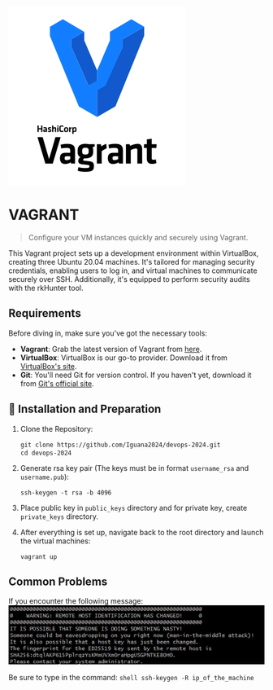 ![Vagrant Logo](/images/vagrant-logo.png)
# VAGRANT 
> Configure your VM instances quickly and securely using Vagrant.

This Vagrant project sets up a development environment within VirtualBox, creating three Ubuntu 20.04 machines. It's tailored for managing security credentials, enabling users to log in, and virtual machines to communicate securely over SSH. Additionally, it's equipped to perform security audits with the rkHunter tool.

## Requirements

Before diving in, make sure you've got the necessary tools:

- **Vagrant**: Grab the latest version of Vagrant from [here](https://www.vagrantup.com/downloads.html).
- **VirtualBox**: VirtualBox is our go-to provider. Download it from [VirtualBox's site](https://www.virtualbox.org/wiki/Downloads).
- **Git**: You'll need Git for version control. If you haven't yet, download it from [Git's official site](https://git-scm.com/downloads).

## :wrench: Installation and Preparation

1. Clone the Repository:
    ```shell
    git clone https://github.com/Iguana2024/devops-2024.git
    cd devops-2024
    ```

2. Generate rsa key pair (The keys must be in format `username_rsa` and `username.pub`):
    ```shell
    ssh-keygen -t rsa -b 4096
    ```

3. Place public key in `public_keys` directory and for private key, create `private_keys` directory.

4. After everything is set up, navigate back to the root directory and launch the virtual machines:
    ```shell
    vagrant up
    ```

## Common Problems

If you encounter the following message:
![Problem1](/images/problem1.png)

Be sure to type in the command:
    ```shell
    ssh-keygen -R ip_of_the_machine
    ```


